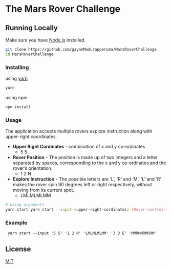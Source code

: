 
# The Mars Rover Challenge

## Running Locally

Make sure you have [Node.js](https://nodejs.org/en/) installed.

```bash
git clone https://github.com/gayanMadurapperuma/MarsRoverChallenge
cd MarsRoverChallenge
```

### Installing

using [yarn](https://yarnpkg.com)
```bash
yarn
``` 

using npm
```bash
npm install
``` 

### Usage

The application accepts multiple rovers explore instruction along with upper-right coordinates.

* **Upper Right Cordinates** - combination of x and y co-ordinates
    * 5 5
* **Rover Position** - The position is made up of two integers and a letter separated by spaces, corresponding to the x and y co-ordinates and the rover’s orientation.
    * 1 2 N
* **Explore Instruction** - The possible letters are ‘L’, ‘R’ and ‘M’. ‘L’ and ‘R’ makes the rover spin 90 degrees left or right respectively, without moving from its current spot.
    * LMLMLMLMM
 
```bash
# using arguments
yarn start yarn start --input <upper-right-cordinates> [Rover-control-instructions] <Rover-Position> <explore-instruction>
```

### Example

```base
 yarn start --input '5 5' '1 2 N' 'LMLMLMLMM' '3 3 E' 'MMRMMRMRRM'
```

## License
[MIT](https://choosealicense.com/licenses/mit/)